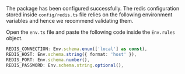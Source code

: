 The package has been configured successfully. The redis configuration stored inside `config/redis.ts` file relies on the following environment variables and hence we recommend validating them.

Open the `env.ts` file and paste the following code inside the `Env.rules` object.

```ts
REDIS_CONNECTION: Env.schema.enum(['local'] as const),
REDIS_HOST: Env.schema.string({ format: 'host' }),
REDIS_PORT: Env.schema.number(),
REDIS_PASSWORD: Env.schema.string.optional(),
```
